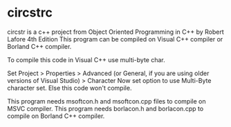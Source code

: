 # circstrc
circstr is a c++ project from Object Oriented Programming in C++ by Robert Lafore 4th Edition
This program can be compiled on Visual C++ compiler or Borland C++ compiler.

To compile this code in Visual C++ use multi-byte char.

Set Project > Properties > Advanced (or General, if you are using older versions of Visual Studio) > Character
Now set option to use Multi-Byte character set. Else this code won't compile. 

This program needs msoftcon.h and msoftcon.cpp files to compile on MSVC compiler.
This program needs borlacon.h and borlacon.cpp to compile on Borland C++ compiler. 
